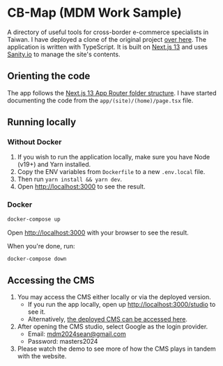 # CB-Map (MDM Work Sample)

A directory of useful tools for cross-border e-commerce specialists in Taiwan. I have deployed a clone of the original project [over here](https://mdm-cb-map.vercel.app/). The application is written with TypeScript. It is built on [Next.js 13](https://nextjs.org/docs) and uses [Sanity.io](https://www.sanity.io/) to manage the site's contents. 

## Orienting the code

The app follows the [Next.js 13 App Router folder structure](https://nextjs.org/docs/getting-started/project-structure). I have started documenting the code from the `app/(site)/(home)/page.tsx` file.

## Running locally

### Without Docker

1. If you wish to run the application locally, make sure you have Node (v19+) and Yarn installed. 
2. Copy the ENV variables from `Dockerfile` to a new `.env.local` file.
3. Then run `yarn install && yarn dev`.
4. Open [http://localhost:3000](http://localhost:3000) to see the result.

### Docker

```bash
docker-compose up
```

Open [http://localhost:3000](http://localhost:3000) with your browser to see the result.

When you're done, run:

```bash
docker-compose down
```

## Accessing the CMS

1. You may access the CMS either locally or via the deployed version.
   - If you run the app locally, open up [http://localhost:3000/studio](http://localhost:3000/studio) to see it.
   - Alternatively, [the deployed CMS can be accessed here](https://mdm-cb-map.vercel.app/studio).
2. After opening the CMS studio, select Google as the login provider.
   - Email: mdm2024sean@gmail.com
   - Password: masters2024
3. Please watch the demo to see more of how the CMS plays in tandem with the website.

